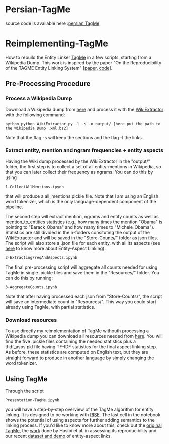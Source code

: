 # Persian-TagMe
source code is available here :[persian TagMe](https://drive.google.com/drive/folders/1-A-wSVhRdCgkQAw5Qd99xS56WAKc5b5T?usp=sharing)

# Reimplementing-TagMe
How to rebuild the Entity Linker [TagMe](http://pages.di.unipi.it/ferragina/cikm2010.pdf) in a few scripts, starting from a Wikipedia Dump. This work is inspired by the paper "On the Reproducibility of the TAGME Entity Linking System" [[paper](http://hasibi.com/files/ecir2016-tagme.pdf), [code](https://github.com/hasibi/TAGME-Reproducibility)].

## Pre-Processing Procedure

### Process a Wikipedia Dump

Download a Wikipedia dump from [here](https://dumps.wikimedia.org/enwiki/) and process it with the [WikiExtractor](http://medialab.di.unipi.it/wiki/Wikipedia_Extractor) with the following command:

```
python python WikiExtractor.py -l -s -o output/ [here put the path to the Wikipedia Dump .xml.bz2]
```
Note that the flag -s will keep the sections and the flag -l the links.

### Extract entity, mention and ngram frequencies + entity aspects

Having the Wiki dump processed by the WikiExtractor in the "output/" folder, the first step is to collect a set of all entity-mentions in Wikipedia, so that you can later collect their frequency as ngrams. You can do this by using 
```
1-CollectAllMentions.ipynb 
```
that will produce a all_mentions.pickle file. Note that I am using an English word tokenizer, which is the only language-dependent component of the pipeline.

The second step will extract mention, ngrams and entity counts as well as mention_to_entities statistics (e.g., how many times the mention "Obama" is pointing to "Barack_Obama" and how many times to "Michele_Obama"). Statistics are still divided in the n-folders consituting the output of the WikiExtractor and will be saved in the "Store-Counts/" folder as json files. The script will also store a .json file for each entity, with all its aspects (see [here](https://madoc.bib.uni-mannheim.de/49596/1/EAL.pdf) to know more about Entity-Aspect Linking). 
```
2-ExtractingFreqAndAspects.ipynb
```

The final pre-processing script will aggregate all counts needed for using TagMe in single .pickle files and save them in the "Resources/" folder. You can do this by running:
```
3-AggregateCounts.ipynb
```
Note that after having processed each json from "Store-Counts/", the script will save an intermediate count in "Resources/". This way you could start already using TagMe, with partial statistics.

### Download resources

To use directly my reimplementation of TagMe withouth processing a Wikipedia dump you can download all resources needed from [here](https://drive.google.com/open?id=1lcq0PRRq8o_G-L-pQrV7GG-Btn-xPFlr). You will find the five .pickle files containing the needed statistics plus a tfidf_asps.pkl file having TF-IDF statistics for the final aspect linking step. As before, these statistics are computed on English text, but they are straight forward to produce in another language by simply changing the word tokenizer.

## Using TagMe

Through the script
```
Presentation-TagMe.ipynb 
```
you will have a step-by-step overview of the TagMe algorithm for entity linking. It is designed to be working with [RISE](https://github.com/damianavila/RISE). The last cell in the notebook shows the potential of using aspects for further adding semantics to the linking process. If you'd like to know more about this, check out the [original TagMe](https://tagme.d4science.org/tagme/), the [work](http://hasibi.com/files/ecir2016-tagme.pdf) done by Hasibi et al. in assessing its reproducibility and our recent [dataset and demo](https://federiconanni.com/eal-d/) of entity-aspect links.
